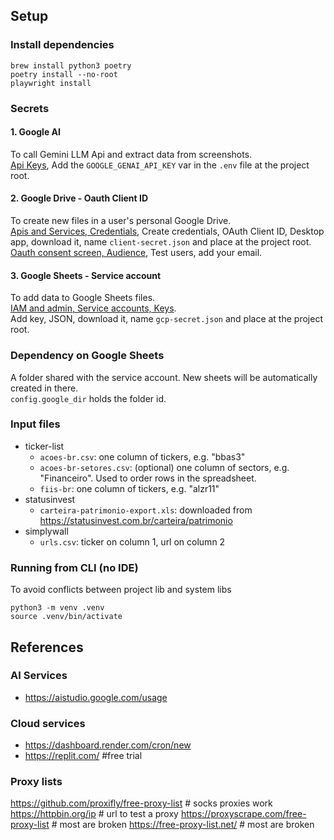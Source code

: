 ## Setup

### Install dependencies

```
brew install python3 poetry
poetry install --no-root
playwright install
```


### Secrets

#### 1. Google AI

To call Gemini LLM Api and extract data from screenshots.  
[Api Keys](https://aistudio.google.com/apikey),
Add the `GOOGLE_GENAI_API_KEY` var in the `.env` file at the project root.

#### 2. Google Drive - Oauth Client ID

To create new files in a user's personal Google Drive.  
[Apis and Services, Credentials](https://console.cloud.google.com/apis/credentials?inv=1&invt=Ab35cQ&project=api-project-168147909795),
Create credentials, OAuth Client ID, Desktop app, download it, name `client-secret.json` and place at the project
root.  
[Oauth consent screen, Audience](https://console.cloud.google.com/auth/audience?inv=1&invt=Ab35cQ&project=api-project-168147909795),
Test users, add your email.

#### 3. Google Sheets - Service account

To add data to Google Sheets files.  
[IAM and admin, Service accounts, Keys](https://console.cloud.google.com/iam-admin/serviceaccounts/details/113244814507907976994;edit=true/keys?inv=1&invt=AbzKDA&project=api-project-168147909795).  
Add key, JSON, download it, name `gcp-secret.json` and place at the project root.

### Dependency on Google Sheets

A folder shared with the service account. New sheets will be automatically created in there.  
`config.google_dir` holds the folder id.

### Input files
- ticker-list
  - `acoes-br.csv`: one column of tickers, e.g. "bbas3"
  - `acoes-br-setores.csv`: (optional) one column of sectors, e.g. "Financeiro". Used to order rows in the spreadsheet. 
  - `fiis-br`: one column of tickers, e.g. "alzr11"
- statusinvest
  - `carteira-patrimonio-export.xls`: downloaded from https://statusinvest.com.br/carteira/patrimonio
- simplywall
  - `urls.csv`: ticker on column 1, url on column 2

### Running from CLI (no IDE)

To avoid conflicts between project lib and system libs

```
python3 -m venv .venv
source .venv/bin/activate
```

## References

### AI Services

- https://aistudio.google.com/usage

### Cloud services

- https://dashboard.render.com/cron/new
- https://replit.com/ #free trial

### Proxy lists

https://github.com/proxifly/free-proxy-list # socks proxies work
https://httpbin.org/ip # url to test a proxy
https://proxyscrape.com/free-proxy-list # most are broken
https://free-proxy-list.net/ # most are broken
